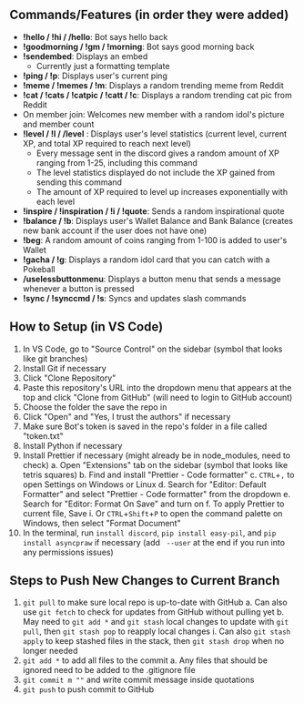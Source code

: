 ## Commands/Features (in order they were added)

- **!hello / !hi / /hello**: Bot says hello back
- **!goodmorning / !gm / !morning**: Bot says good morning back
- **!sendembed**: Displays an embed
  - Currently just a formatting template
- **!ping / !p**: Displays user's current ping
- **!meme / !memes / !m**: Displays a random trending meme from Reddit
- **!cat / !cats / !catpic / !catt / !c**: Displays a random trending cat pic from Reddit
- On member join: Welcomes new member with a random idol's picture and member count
- **!level / !l / /level** : Displays user's level statistics (current level, current XP, and total XP required to reach next level)
  - Every message sent in the discord gives a random amount of XP ranging from 1-25, including this command
  - The level statistics displayed do not include the XP gained from sending this command
  - The amount of XP required to level up increases exponentially with each level
- **!inspire / !inspiration / !i / !quote**: Sends a random inspirational quote
- **!balance / !b**: Displays user's Wallet Balance and Bank Balance (creates new bank account if the user does not have one)
- **!beg**: A random amount of coins ranging from 1-100 is added to user's Wallet
- **!gacha / !g**: Displays a random idol card that you can catch with a Pokeball
- **/uselessbuttonmenu**: Displays a button menu that sends a message whenever a button is pressed
- **!sync / !synccmd / !s**: Syncs and updates slash commands


## How to Setup (in VS Code)

1. In VS Code, go to "Source Control" on the sidebar (symbol that looks like git branches)
2. Install Git if necessary
3. Click "Clone Repository"
4. Paste this repository's URL into the dropdown menu that appears at the top and click "Clone from GitHub" (will need to login to GitHub account)
5. Choose the folder the save the repo in
6. Click "Open" and "Yes, I trust the authors" if necessary
7. Make sure Bot's token is saved in the repo's folder in a file called "token.txt"
8. Install Python if necessary
9. Install Prettier if necessary (might already be in node_modules, need to check)
  a. Open "Extensions" tab on the sidebar (symbol that looks like tetris squares)
  b. Find and install "Prettier - Code formatter"
  c. `CTRL`+`,` to open Settings on Windows or Linux
  d. Search for "Editor: Default Formatter" and select "Prettier - Code formatter" from the dropdown
  e. Search for "Editor: Format On Save" and turn on
  f. To apply Prettier to current file, Save
    i. Or `CTRL`+`Shift`+`P` to open the command palette on Windows, then select "Format Document"
10. In the terminal, run `install discord`, `pip install easy-pil`, and `pip install asyncpraw` if necessary (add ` --user` at the end if you run into any permissions issues)


## Steps to Push New Changes to Current Branch
1. `git pull` to make sure local repo is up-to-date with GitHub
  a. Can also use `git fetch` to check for updates from GitHub without pulling yet
  b. May need to `git add *` and `git stash` local changes to update with `git pull`, then `git stash pop` to reapply local changes
    i. Can also `git stash apply` to keep stashed files in the stack, then `git stash drop` when no longer needed
2. `git add *` to add all files to the commit
  a. Any files that should be ignored need to be added to the .gitignore file
3. `git commit m ""` and write commit message inside quotations
4. `git push` to push commit to GitHub